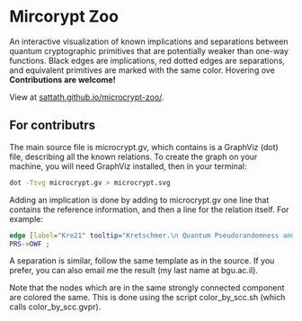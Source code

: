 # Mircorypt Zoo
An interactive visualization of known implications and separations between quantum cryptographic primitives that are potentially weaker than one-way functions. Black edges are implications, red dotted edges are separations, and equivalent primitives are marked with the same color. Hovering ove
**Contributions are welcome!**

View at [sattath.github.io/microcrypt-zoo/](https://sattath.github.io/microcrypt-zoo/).

## For contributrs

The main source file is microcrypt.gv, which contains is a GraphViz (dot) file, describing all the known relations. To create the graph on your machine, you will need GraphViz installed, then in your terminal:
```bash
dot -Tsvg microcrypt.gv > microcrypt.svg 
```

Adding an implication is done by adding to microcrypt.gv one line that contains the reference information, and then a line for the relation itself. For example:
```dot 
edge [label="Kre21" tooltip="Kretschmer.\n Quantum Pseudorandomness and Classical Complexity.\n TQC21. " URL="https://drops.dagstuhl.de/opus/volltexte/2021/13997"]
PRS->OWF ; 
```

A separation is similar, follow the same template as in the source. If you prefer, you can also email me the result (my last name at bgu.ac.il).

Note that the nodes which are in the same strongly connected component are colored the same. This is done using the script color_by_scc.sh (which calls color_by_scc.gvpr). 


